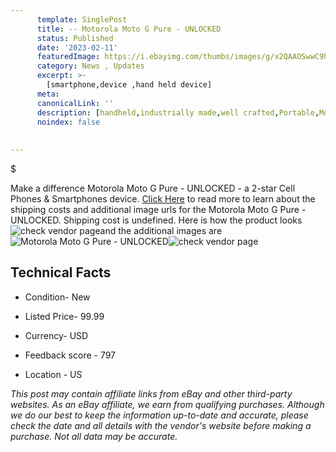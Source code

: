 ```yaml
---
      template: SinglePost
      title: -- Motorola Moto G Pure - UNLOCKED
      status: Published
      date: '2023-02-11'
      featuredImage: https://i.ebayimg.com/thumbs/images/g/x2QAAOSwwC9hu7aT/s-l225.jpg
      category: News , Updates
      excerpt: >-
        [smartphone,device ,hand held device]
      meta:
      canonicalLink: ''
      description: [handheld,industrially made,well crafted,Portable,Mobile,Compact,Convenient,Lightweight,Maneuverable,Man-portable,Miniature,Carriable,Hand-held,Light,Holdable,Transportable,Mobile device,Pocket-sized,On-the-go,Wireless,Cordless,Compact size,Convenient size, smartphone,device ,hand held device]
      noindex: false
      
        
---
```

$

Make a difference Motorola Moto G Pure - UNLOCKED - a 2-star Cell Phones & Smartphones device. [Click Here](https://www.ebay.com/itm/275067569163?hash=item400b4e040b%3Ag%3Ax2QAAOSwwC9hu7aT&amdata=enc%3AAQAHAAAA4GTDk%2FqmVTD0%2B2Vl8JtOT%2BFTyKKxbfvyZcA35LK4j7vdWiwP%2B%2Fn7wMRBOueJqic3ig6NOJHDoBR7NS1PEAUhRuhIEhVYT%2FaIegwrEYPziIsPz8i%2FvP2pz6XC7N1MZabrIPGbhQ%2B64WiRcd49t6o9B5kgCL%2FIi%2FeYetTZdgyts09q0fjCiGNdrb2YNQNYn%2BCdlYRmO40Y8x8vsQDdjGWBi0WQoOd8Z6%2BQSfLH9kju4hBAc1VjQ7AGafZ%2FOh6FwUwqHSu0tLaNCVKUK4OpiqjNhLAA6MI8YOjNlcTBrNbiTWT5&mkevt=1&mkcid=1&mkrid=711-53200-19255-0&campid=%253CePNCampaignId%253E&customid=%253CreferenceId%253E&toolid=10049) to read more to learn about the shipping costs and additional image urls for the Motorola Moto G Pure - UNLOCKED. Shipping cost is undefined. Here is how the product looks ![check vendor page](https://i.ebayimg.com/thumbs/images/g/x2QAAOSwwC9hu7aT/s-l225.jpg)and the additional images are![Motorola Moto G Pure - UNLOCKED](https://i.ebayimg.com/images/g/x2QAAOSwwC9hu7aT/s-l1200.jpg)![check vendor page](https://origin-galleryplus.ebayimg.com/ws/web/275067569163_2_0_1/225x225.jpg,https://origin-galleryplus.ebayimg.com/ws/web/275067569163_3_0_1/225x225.jpg,https://origin-galleryplus.ebayimg.com/ws/web/275067569163_4_0_1/225x225.jpg,https://origin-galleryplus.ebayimg.com/ws/web/275067569163_5_0_1/225x225.jpg)



 ## Technical Facts 



     
      

 - Condition- New 


      

 - Listed Price- 99.99 


      

 - Currency- USD 


      

 - Feedback score - 797 


      

 - Location - US 


      
      

 *_This post may contain affiliate links from eBay and other third-party websites. As an eBay affiliate, we earn from qualifying purchases. Although we do our best to keep the information up-to-date and accurate, please check the date and all details with the vendor's website before making a purchase. Not all data may be accurate._*






